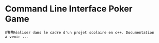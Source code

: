 # Command Line Interface Poker Game
###`Réaliser dans le cadre d'un projet scolaire en c++. Documentation à venir ...`
